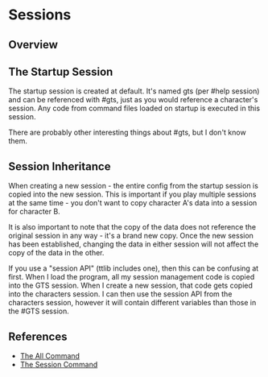 Sessions
========


Overview
--------


The Startup Session
-------------------
The startup session is created at default. It's named gts (per #help session) and can be referenced with #gts, just as you would reference a character's session. Any code from command files loaded on startup is executed in this session.

There are probably other interesting things about #gts, but I don't know them.


Session Inheritance
-------------------
When creating a new session - the entire config from the startup session is copied into the new session. This is important if you play multiple sessions at the same time - you don't want to copy character A's data into a session for character B.

It is also important to note that the copy of the data does not reference the original session in any way - it's a brand new copy. Once the new session has been established, changing the data in either session will not affect the copy of the data in the other.

If you use a "session API" (ttlib includes one), then this can be confusing at first. When I load the program, all my session management code is copied into the GTS session. When I create a new session, that code gets copied into the characters session. I can then use the session API from the characters session, however it will contain different variables than those in the #GTS session.


References
----------

- [The All Command](http://tintin.sourceforge.net/manual/all.php)
- [The Session Command](http://tintin.sourceforge.net/manual/session.php)
